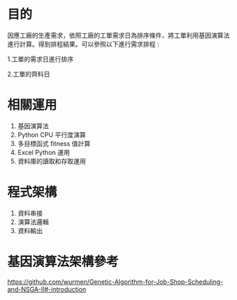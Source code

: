 # 目的

因應工廠的生產需求，依照工廠的工單需求日為排序條件，將工單利用基因演算法進行計算。得到排程結果。可以參照以下進行需求排程 :

1.工單的需求日進行排序

2.工單的齊料日

# 相關運用

1. 基因演算法
2. Python CPU 平行度演算
3. 多目標函式 fitness 值計算
4. Excel Python 運用
5. 資料庫的讀取和存取運用

# 程式架構
1. 資料串接
2. 演算法邏輯
3. 資料輸出

# 基因演算法架構參考
https://github.com/wurmen/Genetic-Algorithm-for-Job-Shop-Scheduling-and-NSGA-II#-introduction
